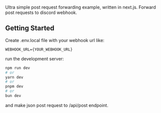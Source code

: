 Ultra simple post request forwarding example, written in next.js.
Forward post requests to discord webhook.

## Getting Started

Create .env.local file with your webhook url like:

```
WEBHOOK_URL={YOUR_WEBHOOK_URL}
```

run the development server:

```bash
npm run dev
# or
yarn dev
# or
pnpm dev
# or
bun dev
```

and make json post request to /api/post endpoint.
